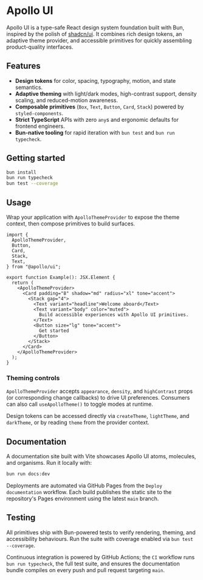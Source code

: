# Apollo UI

Apollo UI is a type-safe React design system foundation built with Bun, inspired by the polish of [shadcn/ui](https://ui.shadcn.com/). It combines rich design tokens, an adaptive theme provider, and accessible primitives for quickly assembling product-quality interfaces.

## Features

- **Design tokens** for color, spacing, typography, motion, and state semantics.
- **Adaptive theming** with light/dark modes, high-contrast support, density scaling, and reduced-motion awareness.
- **Composable primitives** (`Box`, `Text`, `Button`, `Card`, `Stack`) powered by `styled-components`.
- **Strict TypeScript** APIs with zero `any`s and ergonomic defaults for frontend engineers.
- **Bun-native tooling** for rapid iteration with `bun test` and `bun run typecheck`.

## Getting started

```bash
bun install
bun run typecheck
bun test --coverage
```

## Usage

Wrap your application with `ApolloThemeProvider` to expose the theme context, then compose primitives to build surfaces.

```tsx
import {
  ApolloThemeProvider,
  Button,
  Card,
  Stack,
  Text,
} from "@apollo/ui";

export function Example(): JSX.Element {
  return (
    <ApolloThemeProvider>
      <Card padding="8" shadow="md" radius="xl" tone="accent">
        <Stack gap="4">
          <Text variant="headline">Welcome aboard</Text>
          <Text variant="body" color="muted">
            Build accessible experiences with Apollo UI primitives.
          </Text>
          <Button size="lg" tone="accent">
            Get started
          </Button>
        </Stack>
      </Card>
    </ApolloThemeProvider>
  );
}
```

### Theming controls

`ApolloThemeProvider` accepts `appearance`, `density`, and `highContrast` props (or corresponding change callbacks) to drive UI preferences. Consumers can also call `useApolloTheme()` to toggle modes at runtime.

Design tokens can be accessed directly via `createTheme`, `lightTheme`, and `darkTheme`, or by reading `theme` from the provider context.

## Documentation

A documentation site built with Vite showcases Apollo UI atoms, molecules, and organisms. Run it locally with:

```bash
bun run docs:dev
```

Deployments are automated via GitHub Pages from the `Deploy documentation` workflow. Each build publishes the static site to the repository's Pages environment using the latest `main` branch.

## Testing

All primitives ship with Bun-powered tests to verify rendering, theming, and accessibility behaviours. Run the suite with coverage enabled via `bun test --coverage`.

Continuous integration is powered by GitHub Actions; the `CI` workflow runs `bun run typecheck`, the full test suite, and ensures the documentation bundle compiles on every push and pull request targeting `main`.
